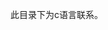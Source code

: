 <!--
 * @Description: 
 * @Version: 2.0
 * @Autor: wangmiao
 * @Date: 2021-10-18 13:19:04
 * @LastEditors: lsh
 * @LastEditTime: 2021-10-18 13:19:04
-->


此目录下为c语言联系。 




